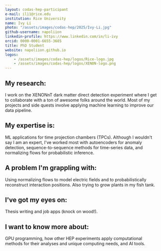 ```yaml
---
layout: codas-hep-participant
e-mail: il11@rice.edu
institution: Rice University
name: Ivy Li
photo: "/assets/images/codas-hep/2025/Ivy-Li.jpg"
github-username: napoliion
linkedin-profile: https://www.linkedin.com/in/li-ivy
orcid: 0000-0001-6655-3685
title: PhD Student
website: napoliion.github.io
logos:
    - /assets/images/codas-hep/logos/Rice-logo.jpg
    - /assets/images/codas-hep/logos/XENON-logo.png
---
```


## My research:
I work on the XENONnT dark matter direct detection experiment where I get to collaborate with a ton of awesome folks around the world. Most of my projects and side quests involve applying machine learning to improve our data pipeline.

## My expertise is:
ML applications for time projection chambers (TPCs). Although I wouldn't say I am an expert, I've worked most with autoencoders for anomaly detection, sequence-to-sequence methods for time-series data, and normalizing flows for probabilistic inference.

## A problem I'm grappling with:
Using normalizing flows to model electric fields and to probabilistically reconstruct interaction positions. Also trying to grow plants in my fish tank.

## I've got my eyes on:
Thesis writing and job apps (knock on wood!).

## I want to know more about:
GPU programming, how other HEP experiments apply computational methods for their analyses and unique computing needs, and AI tools.
